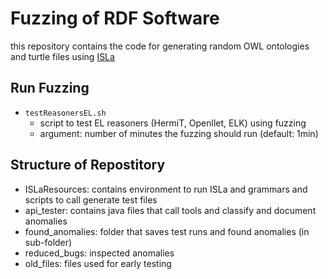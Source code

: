 # Fuzzing of RDF Software

this repository contains the code for generating random OWL ontologies and turtle files using [ISLa](https://github.com/rindPHI/isla)

## Run Fuzzing
 - `testReasonersEL.sh`
	 + script to test EL reasoners (HermiT, Openllet, ELK) using fuzzing
	 + argument: number of minutes the fuzzing should run (default: 1min)

## Structure of Repostitory
 - ISLaResources: contains environment to run ISLa and grammars and scripts to call generate test files
 - api_tester: contains java files that call tools and classify and document anomalies
 - found_anomalies: folder that saves test runs and found anomalies (in sub-folder) 
 - reduced_bugs: inspected anomalies
 - old_files: files used for early testing

